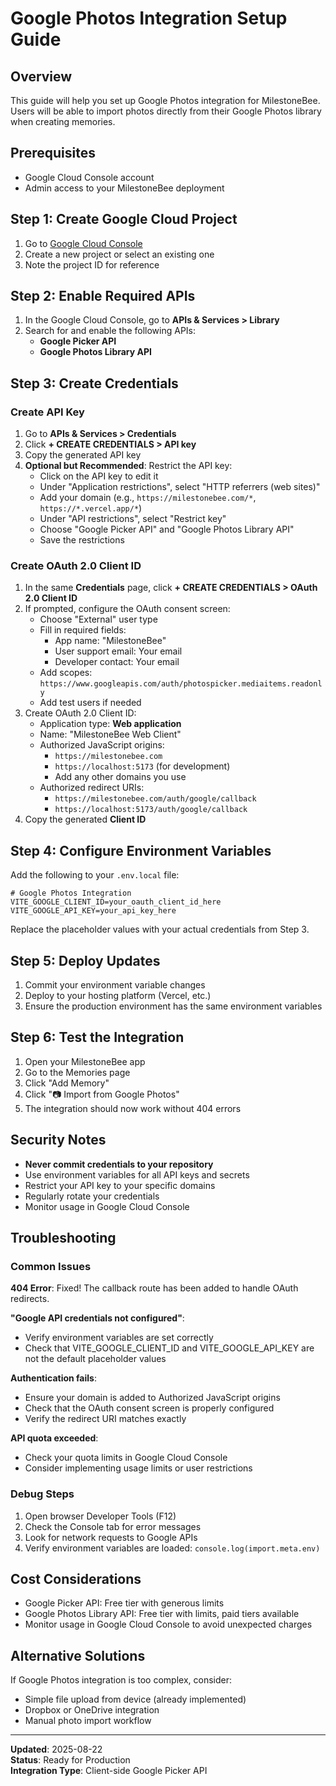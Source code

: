# Google Photos Integration Setup Guide

## Overview
This guide will help you set up Google Photos integration for MilestoneBee. Users will be able to import photos directly from their Google Photos library when creating memories.

## Prerequisites
- Google Cloud Console account
- Admin access to your MilestoneBee deployment

## Step 1: Create Google Cloud Project

1. Go to [Google Cloud Console](https://console.cloud.google.com/)
2. Create a new project or select an existing one
3. Note the project ID for reference

## Step 2: Enable Required APIs

1. In the Google Cloud Console, go to **APIs & Services > Library**
2. Search for and enable the following APIs:
   - **Google Picker API**
   - **Google Photos Library API**

## Step 3: Create Credentials

### Create API Key
1. Go to **APIs & Services > Credentials**
2. Click **+ CREATE CREDENTIALS > API key**
3. Copy the generated API key
4. **Optional but Recommended**: Restrict the API key:
   - Click on the API key to edit it
   - Under "Application restrictions", select "HTTP referrers (web sites)"
   - Add your domain (e.g., `https://milestonebee.com/*`, `https://*.vercel.app/*`)
   - Under "API restrictions", select "Restrict key"
   - Choose "Google Picker API" and "Google Photos Library API"
   - Save the restrictions

### Create OAuth 2.0 Client ID
1. In the same **Credentials** page, click **+ CREATE CREDENTIALS > OAuth 2.0 Client ID**
2. If prompted, configure the OAuth consent screen:
   - Choose "External" user type
   - Fill in required fields:
     - App name: "MilestoneBee"
     - User support email: Your email
     - Developer contact: Your email
   - Add scopes: `https://www.googleapis.com/auth/photospicker.mediaitems.readonly`
   - Add test users if needed
3. Create OAuth 2.0 Client ID:
   - Application type: **Web application**
   - Name: "MilestoneBee Web Client"
   - Authorized JavaScript origins:
     - `https://milestonebee.com`
     - `https://localhost:5173` (for development)
     - Add any other domains you use
   - Authorized redirect URIs:
     - `https://milestonebee.com/auth/google/callback`
     - `https://localhost:5173/auth/google/callback`
4. Copy the generated **Client ID**

## Step 4: Configure Environment Variables

Add the following to your `.env.local` file:

```env
# Google Photos Integration
VITE_GOOGLE_CLIENT_ID=your_oauth_client_id_here
VITE_GOOGLE_API_KEY=your_api_key_here
```

Replace the placeholder values with your actual credentials from Step 3.

## Step 5: Deploy Updates

1. Commit your environment variable changes
2. Deploy to your hosting platform (Vercel, etc.)
3. Ensure the production environment has the same environment variables

## Step 6: Test the Integration

1. Open your MilestoneBee app
2. Go to the Memories page
3. Click "Add Memory"
4. Click "📷 Import from Google Photos"
5. The integration should now work without 404 errors

## Security Notes

- **Never commit credentials to your repository**
- Use environment variables for all API keys and secrets
- Restrict your API key to your specific domains
- Regularly rotate your credentials
- Monitor usage in Google Cloud Console

## Troubleshooting

### Common Issues

**404 Error**: Fixed! The callback route has been added to handle OAuth redirects.

**"Google API credentials not configured"**: 
- Verify environment variables are set correctly
- Check that VITE_GOOGLE_CLIENT_ID and VITE_GOOGLE_API_KEY are not the default placeholder values

**Authentication fails**:
- Ensure your domain is added to Authorized JavaScript origins
- Check that the OAuth consent screen is properly configured
- Verify the redirect URI matches exactly

**API quota exceeded**:
- Check your quota limits in Google Cloud Console
- Consider implementing usage limits or user restrictions

### Debug Steps

1. Open browser Developer Tools (F12)
2. Check the Console tab for error messages
3. Look for network requests to Google APIs
4. Verify environment variables are loaded: `console.log(import.meta.env)`

## Cost Considerations

- Google Picker API: Free tier with generous limits
- Google Photos Library API: Free tier with limits, paid tiers available
- Monitor usage in Google Cloud Console to avoid unexpected charges

## Alternative Solutions

If Google Photos integration is too complex, consider:
- Simple file upload from device (already implemented)
- Dropbox or OneDrive integration
- Manual photo import workflow

---

**Updated**: 2025-08-22  
**Status**: Ready for Production  
**Integration Type**: Client-side Google Picker API